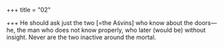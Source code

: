 +++
title = "02"

+++
He should ask just the two [=the Aśvins] who know about the doors—he,  the man who does not know properly, who later (would be) without  insight.
Never are the two inactive around the mortal.
